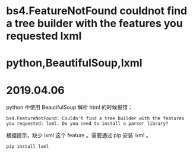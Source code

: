 # bs4.FeatureNotFound couldnot find a tree builder with the features you requested lxml
# python,BeautifulSoup,lxml
# 2019.04.06

python 中使用 BeautifulSoup 解析 html 的时候报错：

    bs4.FeatureNotFound: Couldn't find a tree builder with the features you requested: lxml. Do you need to install a parser library?
    
根据提示，缺少 lxml 这个 feature 。需要通过 pip 安装 lxml 。

    pip install lxml
    
    